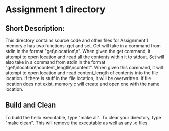 # Assignment 1 directory

## Short Description:
This directory contains source code and other files for Assignment 1. memory.c has two functions: get and set. Get will take in a command from stdin in the format "get\nlocation\n". When given the get command, it attempt to open location and read all the contents within it to stdout. Set will also take in a command from stdin in the format "get\nlocation\ncontent\_length\ncontent". When given this command, it will attempt to open location and read content\_length of contents into the file location. If there is stuff in the file location, it will be overwritten. If file location does not exist, memory.c will create and open one with the name location.

## Build and Clean
To build the hello executable, type "make all". To clear your directory, type "make clean". This will remove the executable as well as any .o files.

